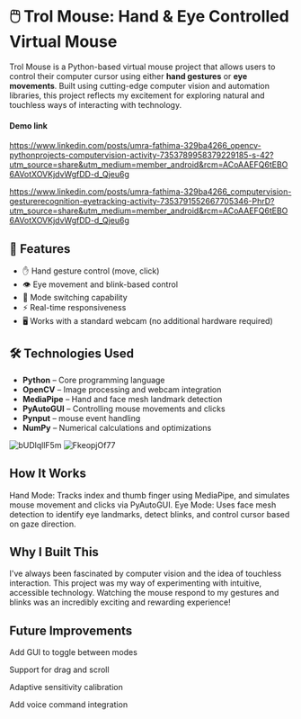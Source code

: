 # 🖱️ Trol Mouse: Hand & Eye Controlled Virtual Mouse

Trol Mouse is a Python-based virtual mouse project that allows users to control their computer cursor using either **hand gestures** or **eye movements**. Built using cutting-edge computer vision and automation libraries, this project reflects my excitement for exploring natural and touchless ways of interacting with technology.
#### Demo link
https://www.linkedin.com/posts/umra-fathima-329ba4266_opencv-pythonprojects-computervision-activity-7353789958379229185-s-42?utm_source=share&utm_medium=member_android&rcm=ACoAAEFQ6tEBO6AVotXOVKjdvWgfDD-d_Qjeu6g

https://www.linkedin.com/posts/umra-fathima-329ba4266_computervision-gesturerecognition-eyetracking-activity-7353791552667705346-PhrD?utm_source=share&utm_medium=member_android&rcm=ACoAAEFQ6tEBO6AVotXOVKjdvWgfDD-d_Qjeu6g

## 🚀 Features

- ✋ Hand gesture control (move, click)
- 👁️ Eye movement and blink-based control
- 🎯 Mode switching capability
- ⚡ Real-time responsiveness
- 🖥️ Works with a standard webcam (no additional hardware required)

## 🛠️ Technologies Used

- **Python** – Core programming language
- **OpenCV** – Image processing and webcam integration
- **MediaPipe** – Hand and face mesh landmark detection
- **PyAutoGUI** – Controlling mouse movements and clicks
- **Pynput** – mouse event handling
- **NumPy** – Numerical calculations and optimizations

![bUDlqllF5m](https://github.com/user-attachments/assets/a5bbe979-9235-4746-9603-6d9f2214904e)
![FkeopjOf77](https://github.com/user-attachments/assets/8602657c-0d80-4e2b-8e43-1269ce77d564)

## How It Works

Hand Mode: Tracks index and thumb finger using MediaPipe, and simulates mouse movement and clicks via PyAutoGUI.
Eye Mode: Uses face mesh detection to identify eye landmarks, detect blinks, and control cursor based on gaze direction.

## Why I Built This

I've always been fascinated by computer vision and the idea of touchless interaction. This project was my way of experimenting with intuitive, accessible technology. Watching the mouse respond to my gestures and blinks was an incredibly exciting and rewarding experience!

## Future Improvements
Add GUI to toggle between modes

Support for drag and scroll

Adaptive sensitivity calibration

Add voice command integration
    
